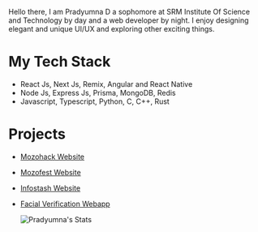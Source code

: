 Hello there, I am Pradyumna D a sophomore at SRM Institute Of Science and Technology by day and a web developer by night. I enjoy designing elegant and unique UI/UX and exploring other exciting things.

# My Tech Stack
- React Js, Next Js, Remix, Angular and React Native
- Node Js, Express Js, Prisma, MongoDB, Redis
- Javascript, Typescript, Python, C, C++, Rust

# Projects
- [Mozohack Website](https://mozohack.srmkzilla.net/)
- [Mozofest Website](https://mozofest.srmkzilla.net/)
- [Infostash Website](https://infostash-web.vercel.app/)
- [Facial Verification Webapp](https://capx-facial-recognition.vercel.app/)


  ![Pradyumna's Stats](https://github-readme-stats.vercel.app/api?username=yare0909&show_icons=true&theme=transparent)
<!---
YARE0909/YARE0909 is a ✨ special ✨ repository because its `README.md` (this file) appears on your GitHub profile.
You can click the Preview link to take a look at your changes.
--->
